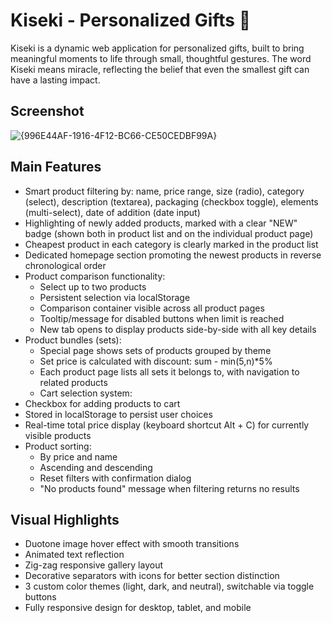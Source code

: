 # Kiseki - Personalized Gifts 🎁
Kiseki is a dynamic web application for personalized gifts, built to bring meaningful moments to life through small, thoughtful gestures.
The word Kiseki means miracle, reflecting the belief that even the smallest gift can have a lasting impact.

  
## Screenshot
![{996E44AF-1916-4F12-BC66-CE50CEDBF99A}](https://github.com/user-attachments/assets/08003fff-9661-4805-b9c2-42bba672acce)

## Main Features 
- Smart product filtering by: name, price range, size (radio), category (select), description (textarea), packaging (checkbox toggle), elements (multi-select), date of addition (date input)
- Highlighting of newly added products, marked with a clear "NEW" badge (shown both in product list and on the individual product page)
- Cheapest product in each category is clearly marked in the product list
- Dedicated homepage section promoting the newest products in reverse chronological order
- Product comparison functionality:
  - Select up to two products
  - Persistent selection via localStorage
  - Comparison container visible across all product pages
  - Tooltip/message for disabled buttons when limit is reached
  - New tab opens to display products side-by-side with all key details
- Product bundles (sets):
  -  Special page shows sets of products grouped by theme
  - Set price is calculated with discount: sum - min(5,n)*5%
  - Each product page lists all sets it belongs to, with navigation to related products
  - Cart selection system:
- Checkbox for adding products to cart
- Stored in localStorage to persist user choices
- Real-time total price display (keyboard shortcut Alt + C) for currently visible products
- Product sorting:
  - By price and name
  - Ascending and descending
  - Reset filters with confirmation dialog
  - "No products found" message when filtering returns no results

##  Visual Highlights
- Duotone image hover effect with smooth transitions
- Animated text reflection
- Zig-zag responsive gallery layout
- Decorative separators with icons for better section distinction
- 3 custom color themes (light, dark, and neutral), switchable via toggle buttons
- Fully responsive design for desktop, tablet, and mobile

